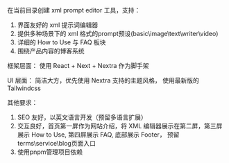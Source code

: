 在当前目录创建 xml prompt editor 工具，支持：
1. 界面友好的 xml 提示词编辑器
2. 提供多种场景下的 xml 格式的prompt预设(basic\image\text\writer\video)
3. 详细的 How to Use 与 FAQ 板块
4. 围绕产品内容的博客系统

框架层面：
使用 React + Next + Nextra 作为脚手架

UI 层面：
简洁大方，优先使用 Nextra 支持的主题风格， 使用最新版的Tailwindcss

其他要求：
1. SEO 友好，以英文语言开发（预留多语言扩展）
2. 交互良好，首页第一屏作为网站介绍，将 XML 编辑器展示在第二屏，第三屏展示 How to Use, 第四屏展示 FAQ, 底部展示 Footer， 预留 terms\service\blog页面入口
3. 使用pnpm管理项目依赖